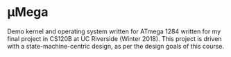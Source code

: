 # µMega
Demo kernel and operating system written for ATmega 1284 written for my final
project in CS120B at UC Riverside (Winter 2018). This project is driven with a
state-machine-centric design, as per the design goals of this course.